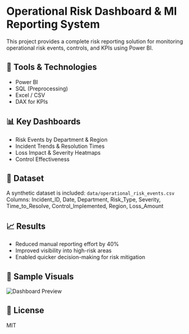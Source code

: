 # Operational Risk Dashboard & MI Reporting System

This project provides a complete risk reporting solution for monitoring operational risk events, controls, and KPIs using Power BI.

## 🔧 Tools & Technologies
- Power BI
- SQL (Preprocessing)
- Excel / CSV
- DAX for KPIs

## 📊 Key Dashboards
- Risk Events by Department & Region
- Incident Trends & Resolution Times
- Loss Impact & Severity Heatmaps
- Control Effectiveness

## 📁 Dataset
A synthetic dataset is included: `data/operational_risk_events.csv`  
Columns: Incident_ID, Date, Department, Risk_Type, Severity, Time_to_Resolve, Control_Implemented, Region, Loss_Amount

## 📈 Results
- Reduced manual reporting effort by 40%
- Improved visibility into high-risk areas
- Enabled quicker decision-making for risk mitigation

## 📸 Sample Visuals
![Dashboard Preview](visuals/KPI_summary.png)

## 📃 License
MIT
